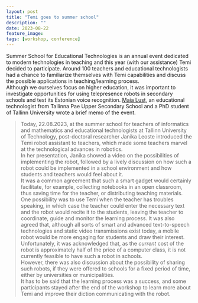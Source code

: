 ```yaml
---
layout: post
title: "Temi goes to summer school"
description: ""
date: 2023-08-22
feature_image: 
tags: [workshop, conference]
---
```


Summer School for Educational Technologies is an annual event dedicated to modern technologies in teaching and this year (with our assistance) Temi decided to participate. Around 100 teachers and educational technologists had a chance to familiarize themselves with Temi capabilities and discuss the possible applications in teaching/learning process.\
Although we ourselves focus on higher education, it was important to investigate opportunities for using telepresence robots in secondary schools and test its Estonian voice recognition.
[Maia Lust](https://www.etis.ee/CV/Maia_Lust/eng/), an educational technologist from Tallinna Pae Upper Secondary School and a PhD student of Tallinn University wrote a brief memo of the event.

> Today, 22.08.2023, at the summer school for teachers of informatics and mathematics and educational technologists at Tallinn University of Technology, post-doctoral researcher Janika Leoste introduced the Temi robot assistant to teachers, which made some teachers marvel at the technological advances in robotics.\
In her presentation, Janika showed a video on the possibilities of implementing the robot, followed by a lively discussion on how such a robot could be implemented in a school environment and how students and teachers would feel about it.\
It was a common agreement that such a smart gadget would certainly facilitate, for example, collecting notebooks in an open classroom, thus saving time for the teacher, or distributing teaching materials. One possibility was to use Temi when the teacher has troubles speaking, in which case the teacher could enter the necessary text and the robot would recite it to the students, leaving the teacher to coordinate, guide and monitor the learning process. It was also agreed that, although all sorts of smart and advanced text-to-speech technologies and static video transmissions exist today, a mobile robot would be more engaging for students and draw their interest. Unfortunately, it was acknowledged that, as the _current_ cost of the robot is approximately half of the price of a computer class, it is not currently feasible to have such a robot in schools.\
However, there was also discussion about the possibility of sharing such robots, if they were offered to schools for a fixed period of time, either by universities or municipalities.\
It has to be said that the learning process was a success, and some participants stayed after the end of the workshop to learn more about Temi and improve their diction communicating with the robot.